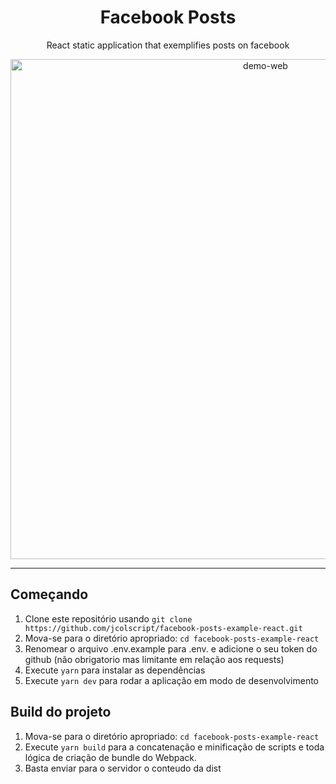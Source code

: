 <h1 align="center">
Facebook Posts
</h1>

<p align="center">React static application that exemplifies posts on facebook</p>

<div>
  <p align="center">
    <img src="https://i.imgur.com/ap78cQS.png" alt="demo-web" width="800">
  <p align="center">
</div>

<hr />

## Começando

1. Clone este repositório usando `git clone https://github.com/jcolscript/facebook-posts-example-react.git`
2. Mova-se para o diretório apropriado: `cd facebook-posts-example-react` <br />
3. Renomear o arquivo .env.example para .env. e adicione o seu token do github (não obrigatorio mas limitante em relação aos requests) <br />
4. Execute `yarn` para instalar as dependências <br />
5. Execute `yarn dev` para rodar a aplicação em modo de desenvolvimento

## Build do projeto

1. Mova-se para o diretório apropriado: `cd facebook-posts-example-react` <br />
2. Execute `yarn build` para a concatenação e minificação de scripts e toda lógica de criação de bundle do Webpack.
3. Basta enviar para o servidor o conteudo da dist
